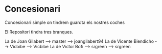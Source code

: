 Concesionari
============

Concesionari simple on tindrem guardta els nostres coches

El Repositori tindra tres branques.

La de Joan Gilabert --> master --> joangilabert94
La de Vicente Biendicho --> Vicbibe --> Vicbibe
La de Victor Bofi --> srgreen --> srgreen
